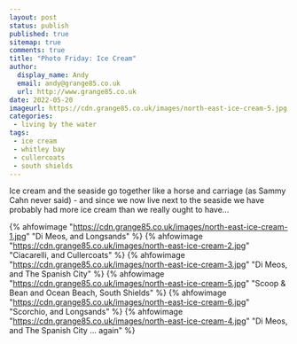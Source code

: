 ```yaml
---
layout: post
status: publish
published: true 
sitemap: true
comments: true
title: "Photo Friday: Ice Cream"
author:
  display_name: Andy
  email: andy@grange85.co.uk
  url: http://www.grange85.co.uk
date: 2022-05-20
imageurl: https://cdn.grange85.co.uk/images/north-east-ice-cream-5.jpg
categories:
 - living by the water
tags:
 - ice cream
 - whitley bay
 - cullercoats
 - south shields
---
```

Ice cream and the seaside go together like a horse and carriage (as Sammy Cahn never said) - and since we now live next to the seaside we have probably had more ice cream than we really ought to have...

{% ahfowimage "https://cdn.grange85.co.uk/images/north-east-ice-cream-1.jpg" "Di Meos, and Longsands" %}
{% ahfowimage "https://cdn.grange85.co.uk/images/north-east-ice-cream-2.jpg" "Ciacarelli, and Cullercoats" %}
{% ahfowimage "https://cdn.grange85.co.uk/images/north-east-ice-cream-3.jpg" "Di Meos, and The Spanish City" %}
{% ahfowimage "https://cdn.grange85.co.uk/images/north-east-ice-cream-5.jpg" "Scoop & Bean and Ocean Beach, South Shields" %}
{% ahfowimage "https://cdn.grange85.co.uk/images/north-east-ice-cream-6.jpg" "Scorchio, and Longsands" %}
{% ahfowimage "https://cdn.grange85.co.uk/images/north-east-ice-cream-4.jpg" "Di Meos, and The Spanish City ... again" %}

